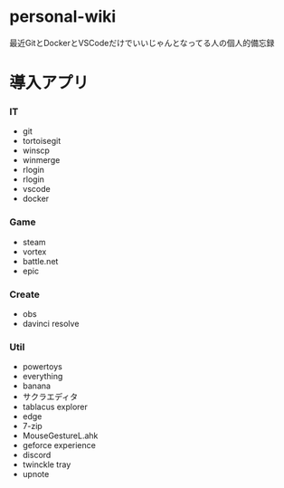 # personal-wiki
最近GitとDockerとVSCodeだけでいいじゃんとなってる人の個人的備忘録

# 導入アプリ
### IT
* git
* tortoisegit
* winscp
* winmerge
* rlogin
* rlogin
* vscode
* docker

### Game
* steam
* vortex
* battle.net
* epic

### Create
* obs
* davinci resolve

### Util
* powertoys
* everything
* banana
* サクラエディタ
* tablacus explorer
* edge
* 7-zip
* MouseGestureL.ahk
* geforce experience
* discord
* twinckle tray
* upnote
